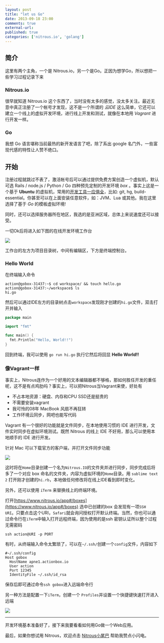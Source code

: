 ```yaml
---
layout: post
title: "let us Go"
date: 2013-09-18 23:00
comments: true
external-url:
published: true
categories: ['nitrous.io', 'golang']
---
```


## 简介

这里有两个主角，一个是 Nitrous.io，另一个是Go。正因为想学Go，所以想把一些学习过程记录下来

### Nitrous.io

很早就知道 Nitrous.io 这个东西了，当时没有太多的感觉，没太多关注。最近无意中真正注册了一个帐号才发现，这不是一个所谓的 *云IDE* 这么简单，它还可以建立一个线上的虚拟开发环境，进行线上开发和测试，就像在本地用 *Vagrant* 进行开发一样。

### Go

我想 Go 语言堪称当前最热的新开发语言了吧，除了系出 google 名门外，一些富现代感的特性让人赞不绝口。

## 开始

注册过程就跳过不表了，激活帐号后可以通过提供免费方案创造一个虚拟机，默认可选 Rails / node.js / Python / Go 四种预先定制的开发环境 *box* 。事实上这是一个基于 **Ubuntu** 的虚拟机，常用的[开发工具一应俱全][ref1]，比如: git, hg, build-essential。你甚至可以在上面安装任意软件，如：JVM、Lua 或其他。我在这里选择了基于 *Go* 的模板虚拟环境!

同时，还可以选择服务器所在地区，我选的是亚洲区域，总体上来说速度还可以接受。

一切Ok后将进入如下图的在线开发环境工作台

<img src="http://d.pr/i/MqOD+">

工作台的左方为项目目录树，中间有编辑区，下方是终端控制台。

### Hello World

在终端输入命令

```
action@gobox-31437:~$ cd workspace/ && touch hello.go
action@gobox-31437:~/workspace$ ls
hi.go
```

然后可以通过IDE左方的目录树点击`workspace`发现刚才创建的`hi.go`文件，双击打开并输入

```go
package main

import "fmt"

func main() {
  fmt.Println("Hello, World!!")
}
```

回到终端，我可以使用 `go run hi.go` 执行它然后将回显 **Hello World!!**

### 像Vagrant一样

事实上，Nitrous连作为一个好用的文本编辑器都不够格，那如何胜任开发的重任呢，这不是有点鸡肋吗？事实上，可以把Nitrous当Vagrant来使，好处有

- 不占本地资源：硬盘、内存和CPU
    SSD还是挺贵的
- 不需要安装vagrant
- 我可怜的08年 MacBook 风扇不再狂转
- 工作环境云同步，网吧也能写代码

Vagrant 有一个很好的功能就是文件同步，在本地使用习惯的 IDE 进行开发，文件实时同步在虚拟环境测试。既然 Nitrous 的线上 IDE 不好用，那么可以使用本地顺手的 IDE 进行开发。

针对 Mac 可以下载官方的客户端，并打开文件同步功能

<img src="http://d.pr/i/Z3Zd+">

这时将在`Home`目录创建一个名为`Nitrous.IO`的文件夹并进行同步，同步完成后将多了一个对应 box 命名的文件夹，内容为虚拟环境的`Home`目录。用 `sublime text 2` 打开刚才创建的`hi.rb`，本地做任何修改将在线上IDE看到即时变化。

另外，还可以使用 `iTerm` 来替换线上的终端环境。

打开[https://www.nitrous.io/app#/boxes](https://www.nitrous.io/app#/boxes) 选中已创建的box 会发现有一项`SSH URI`。只要点击这个URI，`Safari`就会询问授权打开默认终端。当然，你也可以通过命令行在`iTerm`中输入打开远程终端，因为使用的是ssh 密钥认证所以整个过程无需密码

```
ssh action@URI -p PORT
```

有时，从终端输入命令太繁琐了，可以在`~/.ssh/`创建一个`config`文件，内容如下

```
#~/.ssh/config
Host gobox
  HostName apne1.actionbox.io
  User action
  Port 12345
  IdentityFile ~/.ssh/id_rsa
```

保存后即可通过命令`ssh gobox`进入远端命令行

另一种方法是配置一下`iTerm`，创建一个 `Profiles`并设置一个快捷键快速打开进入远端

<img src="http://d.pr/i/5XB0+">

---


开发环境基本准备好了，接下来我要看看如何用Go做一个Web应用。

最后，如果你想试用 Nitrous，欢迎点击 [Nitrous小尾巴](https://www.nitrous.io/join/YsusrqFe8dY) 帮助我赞点小闪电。


[ref1]: http://help.nitrous.io/box-interpreters-and-tools/